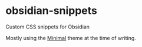 # obsidian-snippets
Custom CSS snippets for Obsidian

Mostly using the [Minimal](https://github.com/kepano/obsidian-minimal) theme at the time of writing.
